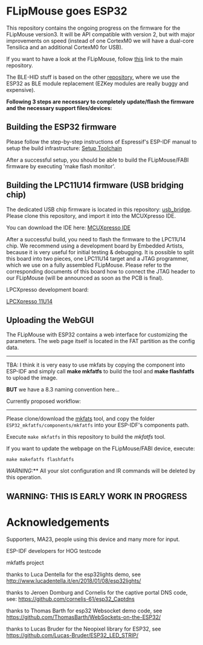 # FLipMouse goes ESP32

This repository contains the ongoing progress on the firmware for the FLipMouse version3.
It will be API compatible with version 2, but with major improvements on speed (instead of one CortexM0 we will have a dual-core Tensilica and an additional CortexM0 for USB).

If you want to have a look at the FLipMouse, follow [this](https://github.com/asterics/FLipMouse) link to the main repository.

The BLE-HID stuff is based on the other [repository](https://github.com/asterics/esp32_mouse_keyboard), where we use the ESP32 as BLE module replacement (EZKey modules are really buggy and expensive).

__Following 3 steps are necessary to completely update/flash the firmware and the necessary support files/devices:__

## Building the ESP32 firmware

Please follow the step-by-step instructions of Espressif's ESP-IDF manual to setup the build infrastructure:
[Setup Toolchain](https://esp-idf.readthedocs.io/en/latest/get-started/index.html#setup-toolchain)

After a successful setup, you should be able to build the FLipMouse/FABI firmware by executing 'make flash monitor'.

## Building the LPC11U14 firmware (USB bridging chip)

The dedicated USB chip firmware is located in this repository: [usb_bridge](https://github.com/benjaminaigner/usb_bridge/).
Please clone this repository, and import it into the MCUXpresso IDE.

You can download the IDE here:
[MCUXpresso IDE](http://www.nxp.com/mcuxpresso/ide)

After a successful build, you need to flash the firmware to the LPC11U14 chip. We recommend using a development board by Embedded Artists,
because it is very useful for initial testing & debugging. It is possible to split this board into two pieces, one LPC11U14 target and a JTAG
programmer, which we use on a fully assembled FLipMouse. Please refer to the corresponding documents of this board how to connect the JTAG header to
our FLipMouse (will be announced as soon as the PCB is final).

LPCXpresso development board:

[LPCXpresso 11U14](http://embeddedartists.com/products/lpcxpresso/lpc11U14_xpr.php)

## Uploading the WebGUI

The FLipMouse with ESP32 contains a web interface for customizing the parameters. The web page itself is located in the FAT partition as the config data.


-----------------------

TBA: I think it is very easy to use mkfats by copying the component into ESP-IDF and simply call **make mkfatfs** to build the tool and **make flashfatfs** to upload the image.

**BUT** we have a 8.3 naming convention here...

Currently proposed workflow:

-----------------------

Please clone/download the [mkfats](https://github.com/jkearins/ESP32_mkfatfs) tool, and copy the folder `ESP32_mkfatfs/components/mkfatfs` into your
ESP-IDF's components path.

Execute `make mkfatfs` in this repository to build the *mkfatfs* tool.

If you want to update the webpage on the FLipMouse/FABI device, execute:

`make makefatfs flashfatfs`

_WARNING:_** All your slot configuration and IR commands will be deleted by this operation.


## WARNING: THIS IS EARLY WORK IN PROGRESS

# Acknowledgements

Supporters, MA23, people using this device and many more for input.

ESP-IDF developers for HOG testcode

mkfatfs project

thanks to Luca Dentella for the esp32lights demo, see http://www.lucadentella.it/en/2018/01/08/esp32lights/

thanks to Jeroen Domburg and Cornelis for the captive portal DNS code, see: https://github.com/cornelis-61/esp32_Captdns

thanks to Thomas Barth for esp32 Websocket demo code, see https://github.com/ThomasBarth/WebSockets-on-the-ESP32/

thanks to Lucas Bruder for the Neopixel library for ESP32, see https://github.com/Lucas-Bruder/ESP32_LED_STRIP/
